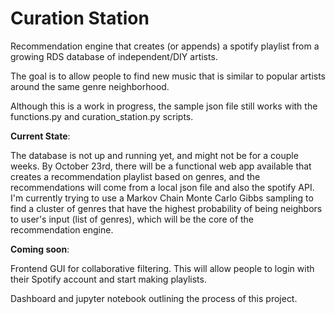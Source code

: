 # Curation Station
Recommendation engine that creates (or appends) a spotify playlist from a growing RDS database of independent/DIY artists.

The goal is to allow people to find new music that is similar to popular artists around the same genre neighborhood.

Although this is a work in progress, the sample json file still works with the functions.py and curation_station.py scripts.

**Current State**:

The database is not up and running yet, and might not be for a couple weeks. By October 23rd, there will be a functional web app available that creates a recommendation playlist based on genres, and the recommendations will come from a local json file and also the spotify API. I'm currently trying to use a Markov Chain Monte Carlo Gibbs sampling to find a cluster of genres that have the highest probability of being neighbors to user's input (list of genres), which will be the core of the recommendation engine.

**Coming soon**:

Frontend GUI for collaborative filtering. This will allow people to login with their Spotify account and start making playlists.

Dashboard and jupyter notebook outlining the process of this project.
